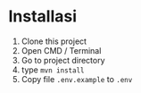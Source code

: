 # Installasi

1. Clone this project
2. Open CMD / Terminal 
3. Go to project directory
4. type `mvn install`
5. Copy file `.env.example` to `.env`